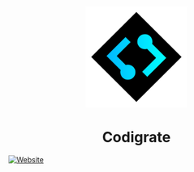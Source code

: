 <p align="center">
  <a href="https://codigrate.com">
    <img src="https://raw.githubusercontent.com/codigrate/codigrate.github.io/main/assets/logo/brand-logo.png" alt="Logo" width=200>
  </a>
</p>

<h1 align="center">
Codigrate
</h1>

[![Website](https://img.shields.io/website?down_color=red&down_message=down&label=codigrate.com&style=for-the-badge&up_color=green&up_message=up&url=https%3A%2F%2Fcodigrate.com)](https://codigrate.com)
